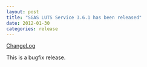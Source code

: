 ```yaml
---
layout: post
title: "SGAS LUTS Service 3.6.1 has been released"
date: 2012-01-30
categories: release
---
```

[ChangeLog](http://svn.cs.umu.se:8765/sgas/browser/luts/luts3-service/tags/luts-service-3.6.1/ChangeLog)

This is a bugfix release.
